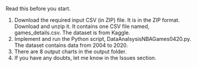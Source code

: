 Read this before you start.

1. Download the required input CSV (in ZIP) file. It is in the ZIP format. Download and unzip it. It contains one CSV file named, games_details.csv. The dataset is from Kaggle.
2. Implement and run the Python script, DataAnalsysisNBAGames0420.py. The dataset contains data from 2004 to 2020. 
3. There are 8 output charts in the output folder.
4. If you have any doubts, let me know in the Issues section.
